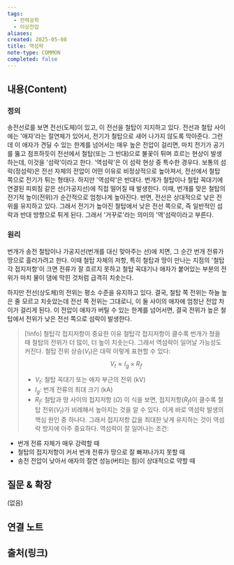 ```yaml
---
tags:
  - 전력공학
  - 이상전압
aliases: 
created: 2025-05-08
title: 역섬락
note-type: COMMON
completed: false
---
```


## 내용(Content)
### 정의
송전선로를 보면 전선(도체)이 있고, 이 전선을 철탑이 지지하고 있다. 전선과 철탑 사이에는 '애자'라는 절연체가 있어서, 전기가 철탑으로 새어 나가지 않도록 막아준다. 그런데 이 애자가 견딜 수 있는 한계를 넘어서는 매우 높은 전압이 걸리면, 마치 전기가 공기를 뚫고 점프하듯이 전선에서 철탑(또는 그 반대)으로 불꽃이 튀며 흐르는 현상이 발생하는데, 이것을 '섬락'이라고 한다.
'역섬락'은 이 섬락 현상 중 특수한 경우다.
보통의 섬락(정섬락)은 전선 자체의 전압이 어떤 이유로 비정상적으로 높아져서, 전선에서 철탑 쪽으로 전기가 튀는 형태다.
하지만 '역섬락'은 반대다. 번개가 철탑이나 철탑 꼭대기에 연결된 피뢰침 같은 선(가공지선)에 직접 떨어질 때 발생한다. 이때, 번개를 맞은 철탑의 전기적 높이(전위)가 순간적으로 엄청나게 높아진다. 반면, 전선은 상대적으로 낮은 전위를 유지하고 있다. 그래서 전기가 높아진 철탑에서 낮은 전선 쪽으로, 즉 일반적인 섬락과 반대 방향으로 튀게 된다. 그래서 '거꾸로'라는 의미의 '역'섬락이라고 부른다.

### 원리
번개가 송전 철탑이나 가공지선(번개를 대신 맞아주는 선)에 치면, 그 순간 번개 전류가 땅으로 흘러가려고 한다. 이때 철탑 자체의 저항, 특히 철탑과 땅이 만나는 지점의 '철탑각 접지저항'이 크면 전류가 잘 흐르지 못하고 철탑 꼭대기나 애자가 붙어있는 부분의 전위가 마치 물이 댐에 막힌 것처럼 급격히 치솟는다.

하지만 전선(상도체)의 전위는 평소 수준을 유지하고 있다. 결국, 철탑 쪽 전위는 하늘 높은 줄 모르고 치솟았는데 전선 쪽 전위는 그대로니, 이 둘 사이의 애자에 엄청난 전압 차이가 걸리게 된다. 이 전압이 애자가 버틸 수 있는 한계를 넘어서면, 결국 전위가 높은 철탑에서 전위가 낮은 전선 쪽으로 섬락이 발생한다.
>[!info] 철탑각 접지저항이 중요한 이유
>철탑각 접지저항이 클수록 번개가 쳤을 때 철탑의 전위가 더 많이, 더 높이 치솟는다. 그래서 역섬락이 일어날 가능성도 커진다. 철탑 전위 상승($V_t$)은 대략 이렇게 표현할 수 있다:
>$$V_t \approx I_g \times R_f$$
>- $V_t$: 철탑 꼭대기 또는 애자 부근의 전위 (kV)
>- $I_g$: 번개 전류의 최대 크기 (kA)
>- $R_f$: 철탑과 땅 사이의 접지저항 ($\Omega$)
>이 식을 보면, 접지저항($R_f$)이 클수록 철탑 전위($V_t$)가 비례해서 높아지는 것을 알 수 있다. 이게 바로 역섬락 발생의 핵심 원인 중 하나다. 그래서 접지저항 값을 최대한 낮게 유지하는 것이 역섬락 방지에 아주 중요하다.
역섬락이 잘 일어나는 조건:
- 번개 전류 자체가 매우 강력할 때
- 철탑의 접지저항이 커서 번개 전류가 땅으로 잘 빠져나가지 못할 때
- 송전 전압이 낮아서 애자의 절연 성능(버티는 힘)이 상대적으로 약할 때

## 질문 & 확장

(없음)

## 연결 노트

## 출처(링크)
